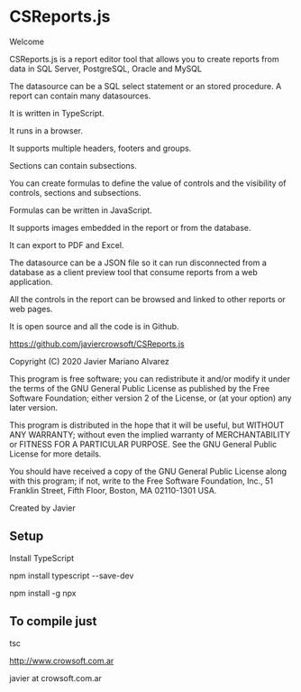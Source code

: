CSReports.js
=============

Welcome

CSReports.js is a report editor tool that allows you to create reports from data in SQL Server, PostgreSQL, Oracle and MySQL

The datasource can be a SQL select statement or an stored procedure. A report can contain many datasources.

It is written in TypeScript.

It runs in a browser.

It supports multiple headers, footers and groups.

Sections can contain subsections.

You can create formulas to define the value of controls and the visibility of controls, sections and subsections.

Formulas can be written in JavaScript.

It supports images embedded in the report or from the database.

It can export to PDF and Excel.

The datasource can be a JSON file so it can run disconnected from a database as a client preview tool that consume
reports from a web application.

All the controls in the report can be browsed and linked to other reports or web pages.

It is open source and all the code is in Github.

https://github.com/javiercrowsoft/CSReports.js

Copyright (C) 2020 Javier Mariano Alvarez

This program is free software; you can redistribute it and/or modify it under the terms of the GNU General Public License as published by the Free Software Foundation; either version 2 of the License, or (at your option) any later version.

This program is distributed in the hope that it will be useful, but WITHOUT ANY WARRANTY; without even the implied warranty of MERCHANTABILITY or FITNESS FOR A PARTICULAR PURPOSE. See the GNU General Public License for more details.

You should have received a copy of the GNU General Public License along with this program; if not, write to the Free Software Foundation, Inc., 51 Franklin Street, Fifth Floor, Boston, MA 02110-1301 USA.

Created by Javier

## Setup

Install TypeScript

npm install typescript --save-dev

npm install -g npx

## To compile just

tsc

http://www.crowsoft.com.ar

javier at crowsoft.com.ar
